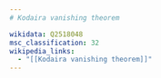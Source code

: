 ```yaml
---
# Kodaira vanishing theorem

wikidata: Q2518048
msc_classification: 32
wikipedia_links:
  - "[[Kodaira vanishing theorem]]"
---
```

